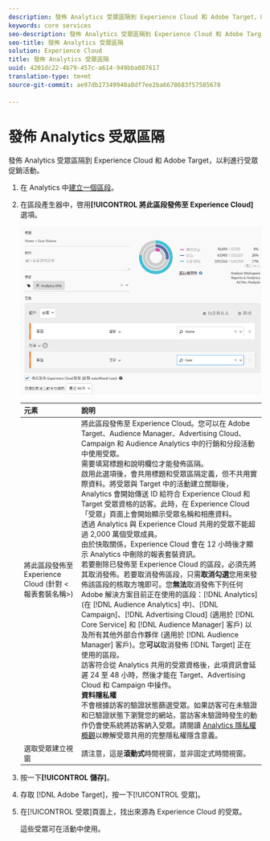 ```yaml
---
description: 發佈 Analytics 受眾區隔到 Experience Cloud 和 Adobe Target，以利進行受眾促銷活動。
keywords: core services
seo-description: 發佈 Analytics 受眾區隔到 Experience Cloud 和 Adobe Target，以利進行受眾促銷活動。
seo-title: 發佈 Analytics 受眾區隔
solution: Experience Cloud
title: 發佈 Analytics 受眾區隔
uuid: 4201dc22-4b79-457c-a614-949bba087617
translation-type: tm+mt
source-git-commit: ae97db27349940a8df7ee2ba6678683f57585678

---
```



# 發佈 Analytics 受眾區隔

發佈 Analytics 受眾區隔到 Experience Cloud 和 Adobe Target，以利進行受眾促銷活動。

1. 在 Analytics 中[建立一個區段](https://docs.adobe.com/content/help/en/analytics/components/segmentation/segmentation-workflow/seg-build.html)。
1. 在區段產生器中，啓用&#x200B;**[!UICONTROL 將此區段發佈至 Experience Cloud]** 選項。

   ![](assets/ec_audience_example.png)

   | 元素 | 說明 |
   |--- |---|
   | 將此區段發佈至 Experience Cloud (針對 &lt;報表套裝名稱&gt;) | 將此區段發佈至 Experience Cloud。您可以在 Adobe Target、Audience Manager、Advertising Cloud、Campaign 和 Audience Analytics 中的行銷和分段活動中使用受眾。<br>需要填寫標題和說明欄位才能發佈區隔。<br>啟用此選項後，會共用標題和受眾區隔定義，但不共用實際資料。將受眾與 Target 中的活動建立關聯後，Analytics 會開始傳送 ID 給符合 Experience Cloud 和 Target 受眾資格的訪客。此時，在 Experience Cloud「受眾」頁面上會開始顯示受眾名稱和相應資料。<br>透過 Analytics 與 Experience Cloud 共用的受眾不能超過 2,000 萬個受眾成員。<br>由於快取關係，Experience Cloud 會在 12 小時後才顯示 Analytics 中刪除的報表套裝資訊。<br>若要刪除已發佈至 Experience Cloud 的區段，必須先將其取消發佈。若要取消發佈區段，只需&#x200B;**取消勾選**&#x200B;您用來發佈該區段的核取方塊即可。您&#x200B;**無法**&#x200B;取消發佈下列任何 Adobe 解決方案目前正在使用的區段：[!DNL Analytics] (在 [!DNL Audience Analytics] 中)、[!DNL Campaign]、[!DNL Advertising Cloud] (適用於 [!DNL Core Service] 和 [!DNL Audience Manager] 客戶) 以及所有其他外部合作夥伴 (適用於 [!DNL Audience Manager] 客戶)。您&#x200B;**可以**&#x200B;取消發佈 [!DNL Target] 正在使用的區段。<br>訪客符合從 Analytics 共用的受眾資格後，此項資訊會延遲 24 至 48 小時，然後才能在 Target、Advertising Cloud 和 Campaign 中操作。<br>**資料隱私權**<br>不會根據訪客的驗證狀態篩選受眾。如果訪客可在未驗證和已驗證狀態下瀏覽您的網站，當訪客未驗證時發生的動作仍會使系統將訪客納入受眾。請閱讀 [Analytics 隱私權概觀](https://docs.adobe.com/help/en/analytics/technotes/privacy-overview.html)以瞭解受眾共用的完整隱私權隱含意義。 |
   | 選取受眾建立視窗 | 請注意，這是&#x200B;**滾動式**&#x200B;時間視窗，並非固定式時間視窗。 |

1. 按一下&#x200B;**[!UICONTROL 儲存]**。
1. 存取 [!DNL Adobe Target]，按一下[!UICONTROL 受眾]。
1. 在[!UICONTROL 受眾]頁面上，找出來源為 Experience Cloud 的受眾。

   這些受眾可在活動中使用。
